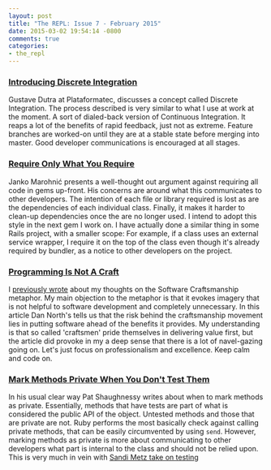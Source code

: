 ```yaml
---
layout: post
title: "The REPL: Issue 7 - February 2015"
date: 2015-03-02 19:54:14 -0800
comments: true
categories:
- the_repl
---
```


### [Introducing Discrete Integration][1]

Gustave Dutra at Plataformatec, discusses a concept called Discrete Integration. The process described is very similar to what I use at work at the moment. A sort of dialed-back version of Continuous Integration. It reaps a lot of the benefits of rapid feedback, just not as extreme. Feature branches are worked-on until they are at a stable state before merging into master. Good developer communications is encouraged at all stages.

### [Require Only What You Require][2]

Janko Marohnić presents a well-thought out argument against requiring all code in gems up-front. His concerns are around what this communicates to other developers. The intention of each file or library required is lost as are the dependencies of each individual class. Finally, it makes it harder to clean-up dependencies once the are no longer used. I intend to adopt this style in the next gem I work on. I have actually done a similar thing in some Rails project, with a smaller scope: For example, if a class uses an external service wrapper, I require it on the top of the class even though it's already required by bundler, as a notice to other developers on the project.

### [Programming Is Not A Craft][3]

I [previously wrote][5] about my thoughts on the Software Craftsmanship metaphor. My main objection to the metaphor is that it evokes imagery that is not helpful to software development and completely unnecessary. In this article Dan North's tells us that the risk behind the craftsmanship movement lies in putting software ahead of the benefits it provides. My understanding is that so called 'craftsmen' pride themselves in delivering value first, but the article did provoke in my a deep sense that there is a lot of navel-gazing going on. Let's just focus on professionalism and excellence. Keep calm and code on.

### [Mark Methods Private When You Don't Test Them][4]

In his usual clear way Pat Shaughnessy writes about when to mark methods as private. Essentially, methods that have tests are part of what is considered the public API of the object. Untested methods and those that are private are not. Ruby performs the most basically check against calling private methods, that can be easily circumvented by using `send`. However, marking methods as private is more about communicating to other developers what part is internal to the class and should not be relied upon. This is very much in vein with [Sandi Metz take on testing][6]

[1]: http://blog.plataformatec.com.br/2015/02/introducing-discrete-integration/
[2]: https://twin.github.io/require-only-what-you-require/
[3]: http://dannorth.net/2011/01/11/programming-is-not-a-craft/
[4]: http://patshaughnessy.net/2015/2/16/mark-methods-private-when-you-dont-test-them
[5]: /blog/2015/02/24/book-review-the-software-craftsman/
[6]: https://speakerdeck.com/skmetz/magic-tricks-of-testing-railsconf
